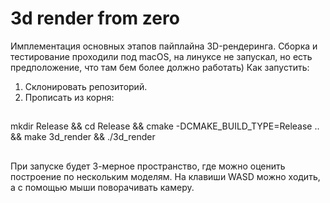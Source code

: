 # 3d render from zero
Имплементация основных этапов пайплайна 3D-рендеринга. Сборка и тестирование проходили под macOS, на линуксе не запускал, но есть предположение, что там бем более должно работать)
Как запустить:
1) Склонировать репозиторий.
2) Прописать из корня:
##
mkdir Release && cd Release && cmake -DCMAKE_BUILD_TYPE=Release .. && make 3d_render && ./3d_render
##
При запуске будет 3-мерное пространство, где можно оценить построение по нескольким моделям. На клавиши WASD можно ходить, а с помощью мыши поворачивать камеру.
